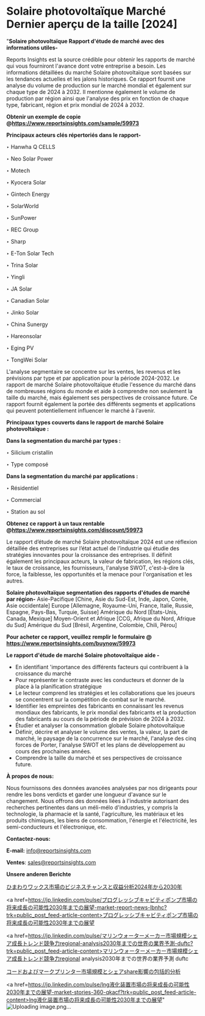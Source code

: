 # Solaire photovoltaïque Marché Dernier aperçu de la taille [2024]

"<strong>Solaire photovoltaïque Rapport d'étude de marché avec des informations utiles-</strong>

Reports Insights est la source crédible pour obtenir les rapports de marché qui vous fourniront l'avance dont votre entreprise a besoin. Les informations détaillées du marché Solaire photovoltaïque sont basées sur les tendances actuelles et les jalons historiques. Ce rapport fournit une analyse du volume de production sur le marché mondial et également sur chaque type de 2024 à 2032. Il mentionne également le volume de production par région ainsi que l'analyse des prix en fonction de chaque type, fabricant, région et prix mondial de 2024 à 2032.

<strong><b>Obtenir un exemple de copie @</b></strong><a href=https://www.reportsinsights.com/sample/59973><strong><b>https://www.reportsinsights.com/sample/59973</b></strong></a>

<b>Principaux acteurs clés répertoriés dans le rapport-</b>

<b> </b>‣ Hanwha Q CELLS

‣ Neo Solar Power

‣ Motech

‣ Kyocera Solar

‣ Gintech Energy

‣ SolarWorld

‣ SunPower

‣ REC Group

‣ Sharp

‣ E-Ton Solar Tech

‣ Trina Solar

‣ Yingli

‣ JA Solar

‣ Canadian Solar

‣ Jinko Solar

‣ China Sunergy

‣ Hareonsolar

‣ Eging PV

‣ TongWei Solar

L'analyse segmentaire se concentre sur les ventes, les revenus et les prévisions par type et par application pour la période 2024-2032. Le rapport de marché Solaire photovoltaïque étudie l'essence du marché dans de nombreuses régions du monde et aide à comprendre non seulement la taille du marché, mais également ses perspectives de croissance future. Ce rapport fournit également la portée des différents segments et applications qui peuvent potentiellement influencer le marché à l'avenir.

<strong>Principaux types couverts dans le rapport de marché Solaire photovoltaïque :</strong>

<strong>Dans la segmentation du marché par types :</strong>

‣ Silicium cristallin

‣ Type composé

<strong>Dans la segmentation du marché par applications :</strong>

‣ Résidentiel

‣ Commercial

‣ Station au sol

<strong><b>Obtenez ce rapport à un taux rentable @</b></strong><a href=https://www.reportsinsights.com/discount/59973><strong><b>https://www.reportsinsights.com/discount/59973</b></strong></a>

Le rapport d’étude de marché Solaire photovoltaïque 2024 est une réflexion détaillée des entreprises sur l’état actuel de l’industrie qui étudie des stratégies innovantes pour la croissance des entreprises. Il définit également les principaux acteurs, la valeur de fabrication, les régions clés, le taux de croissance, les fournisseurs, l'analyse SWOT, c'est-à-dire la force, la faiblesse, les opportunités et la menace pour l'organisation et les autres.

<strong>Solaire photovoltaïque segmentation des rapports d'études de marché par région-</strong>
Asie-Pacifique [Chine, Asie du Sud-Est, Inde, Japon, Corée, Asie occidentale]
Europe [Allemagne, Royaume-Uni, France, Italie, Russie, Espagne, Pays-Bas, Turquie, Suisse]
Amérique du Nord [États-Unis, Canada, Mexique]
Moyen-Orient et Afrique [CCG, Afrique du Nord, Afrique du Sud]
Amérique du Sud [Brésil, Argentine, Colombie, Chili, Pérou]

<strong>Pour acheter ce rapport, veuillez remplir le formulaire @   <a href=https://www.reportsinsights.com/buynow/59973>https://www.reportsinsights.com/buynow/59973</a></strong>

<strong>Le rapport d'étude de marché Solaire photovoltaïque aide -</strong>
<ul>
  <li>En identifiant 'importance des différents facteurs qui contribuent à la croissance du marché</li>
  <li>Pour représenter le contraste avec les conducteurs et donner de la place à la planification stratégique</li>
  <li>Le lecteur comprend les stratégies et les collaborations que les joueurs se concentrent sur la compétition de combat sur le marché.</li>
  <li>Identifier les empreintes des fabricants en connaissant les revenus mondiaux des fabricants, le prix mondial des fabricants et la production des fabricants au cours de la période de prévision de 2024 à 2032.</li>
  <li>Étudier et analyser la consommation globale Solaire photovoltaïque</li>
  <li>Définir, décrire et analyser le volume des ventes, la valeur, la part de marché, le paysage de la concurrence sur le marché, l'analyse des cinq forces de Porter, l'analyse SWOT et les plans de développement au cours des prochaines années.</li>
  <li>Comprendre la taille du marché et ses perspectives de croissance future.</li>
</ul>
<strong>À propos de nous:</strong>

Nous fournissons des données avancées analysées par nos dirigeants pour rendre les bons verdicts et garder une longueur d'avance sur le changement. Nous offrons des données liées à l'industrie autorisant des recherches pertinentes dans un méli-mélo d'industries, y compris la technologie, la pharmacie et la santé, l'agriculture, les matériaux et les produits chimiques, les biens de consommation, l'énergie et l'électricité, les semi-conducteurs et l'électronique, etc.

<strong>Contactez-nous:</strong>

<strong>E-mail:</strong> <a href=mailto:info@reportsinsights.com>info@reportsinsights.com</a>

<strong>Ventes</strong>: <a href=mailto:sales@reportsinsights.com>sales@reportsinsights.com</a>

<strong>Unsere anderen Berichte</strong>

<a href=https://www.linkedin.com/pulse/ひまわりワックス市場のビジネスチャンスと収益分析2024年から2030年-community-market-research-bmv0f/>ひまわりワックス市場のビジネスチャンスと収益分析2024年から2030年</a>

<a href=https://jp.linkedin.com/pulse/プログレッシブキャビティポンプ市場の将来成長の可能性2030年までの展望-market-report-news-lbnhc?trk=public_post_feed-article-content>プログレッシブキャビティポンプ市場の将来成長の可能性2030年までの展望</a>

<a href=https://jp.linkedin.com/pulse/マリンウォーターメーカー市場規模シェア成長トレンド競争力regional-analysis2030年までの世界の業界予測-duftc?trk=public_post_feed-article-content>マリンウォーターメーカー市場規模シェア成長トレンド競争力regional analysis2030年までの世界の業界予測 duftc</a>

<a href=https://www.linkedin.com/pulse/コードおよびマークプリンター市場規模とシェアshare影響の包括的分析-reportsinsights-pvt-ltd-q6ohf/>コードおよびマークプリンター市場規模とシェアshare影響の包括的分析</a>

<a href=https://jp.linkedin.com/pulse/lng液化装置市場の将来成長の可能性2030年までの展望-market-stories-360-qkacf?trk=public_post_feed-article-content>lng液化装置市場の将来成長の可能性2030年までの展望</a>"
![Uploading image.png…]()

